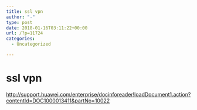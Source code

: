 ```yaml
---
title: ssl vpn
author: "-"
type: post
date: 2018-01-16T03:11:22+00:00
url: /?p=11724
categories:
  - Uncategorized

---
```

# ssl vpn
http://support.huawei.com/enterprise/docinforeader!loadDocument1.action?contentId=DOC1000013411&partNo=10022
